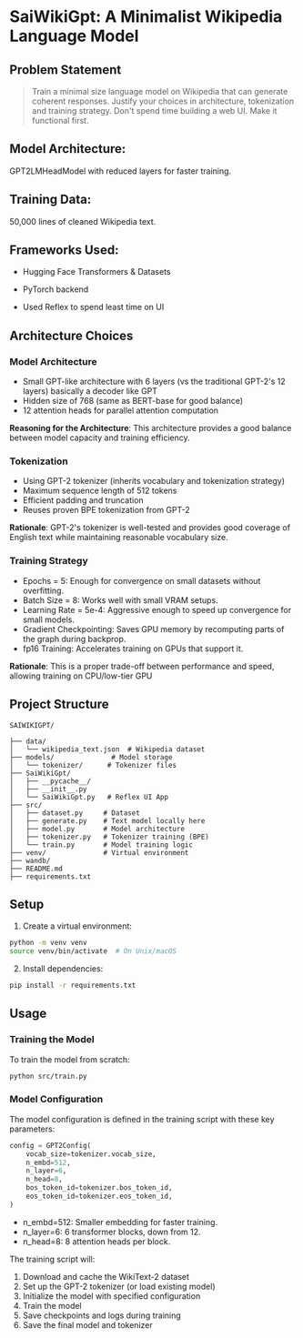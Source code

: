 # SaiWikiGpt: A Minimalist Wikipedia Language Model

## Problem Statement

> Train a minimal size language model on Wikipedia that can generate coherent responses. Justify your choices in architecture, tokenization and training strategy. Don't spend time building a web UI. Make it functional first.

## Model Architecture:

GPT2LMHeadModel with reduced layers for faster training.

## Training Data:

50,000 lines of cleaned Wikipedia text.

## Frameworks Used:

- Hugging Face Transformers & Datasets

- PyTorch backend

- Used Reflex to spend least time on UI

## Architecture Choices

### Model Architecture

- Small GPT-like architecture with 6 layers (vs the traditional GPT-2's 12 layers) basically a decoder like GPT
- Hidden size of 768 (same as BERT-base for good balance)
- 12 attention heads for parallel attention computation

**Reasoning for the Architecture**: This architecture provides a good balance between model capacity and training efficiency.

### Tokenization

- Using GPT-2 tokenizer (inherits vocabulary and tokenization strategy)
- Maximum sequence length of 512 tokens
- Efficient padding and truncation
- Reuses proven BPE tokenization from GPT-2

**Rationale**: GPT-2's tokenizer is well-tested and provides good coverage of English text while maintaining reasonable vocabulary size.

### Training Strategy

- Epochs = 5: Enough for convergence on small datasets without overfitting.
- Batch Size = 8: Works well with small VRAM setups.
- Learning Rate = 5e-4: Aggressive enough to speed up convergence for small models.
- Gradient Checkpointing: Saves GPU memory by recomputing parts of the graph during backprop.
- fp16 Training: Accelerates training on GPUs that support it.

**Rationale**: This is a proper trade-off between performance and speed, allowing training on CPU/low-tier GPU

## Project Structure

```
SAIWIKIGPT/

├── data/
│   └── wikipedia_text.json  # Wikipedia dataset
├── models/              # Model storage
│   └── tokenizer/      # Tokenizer files
├── SaiWikiGpt/
│   ├── __pycache__/
│   ├── __init__.py
│   └── SaiWikiGpt.py   # Reflex UI App
├── src/
│   ├── dataset.py     # Dataset
│   ├── generate.py    # Text model locally here
│   ├── model.py       # Model architecture
│   ├── tokenizer.py   # Tokenizer training (BPE)
│   └── train.py       # Model training logic
├── venv/              # Virtual environment
├── wandb/
├── README.md
├── requirements.txt
```

## Setup

1. Create a virtual environment:

```bash
python -m venv venv
source venv/bin/activate  # On Unix/macOS
```

2. Install dependencies:

```bash
pip install -r requirements.txt
```

## Usage

### Training the Model

To train the model from scratch:

```bash
python src/train.py
```

### Model Configuration

The model configuration is defined in the training script with these key parameters:

```python
config = GPT2Config(
    vocab_size=tokenizer.vocab_size,
    n_embd=512,
    n_layer=6,
    n_head=8,
    bos_token_id=tokenizer.bos_token_id,
    eos_token_id=tokenizer.eos_token_id,
)
```

- n_embd=512: Smaller embedding for faster training.
- n_layer=6: 6 transformer blocks, down from 12.
- n_head=8: 8 attention heads per block.

The training script will:

1. Download and cache the WikiText-2 dataset
2. Set up the GPT-2 tokenizer (or load existing model)
3. Initialize the model with specified configuration
4. Train the model
5. Save checkpoints and logs during training
6. Save the final model and tokenizer

